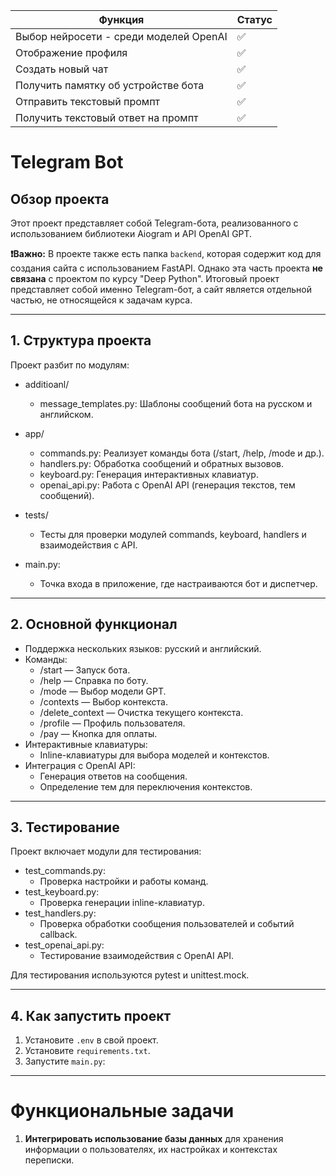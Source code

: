 | **Функция**                                    | **Статус** |
|------------------------------------------------|------------|
| Выбор нейросети - среди моделей OpenAI         | ✅         |
| Отображение профиля                            | ✅         |
| Создать новый чат                              | ✅         |
| Получить памятку об устройстве бота            | ✅         |
| Отправить текстовый промпт                     | ✅         |
| Получить текстовый ответ на промпт             | ✅         |



#                     Telegram Bot                         #

## Обзор проекта
Этот проект представляет собой Telegram-бота, реализованного с 
использованием библиотеки Aiogram и API OpenAI GPT.

**❗Важно:** В проекте также есть папка `backend`, которая содержит код для создания сайта с использованием FastAPI. Однако эта часть проекта **не связана** с проектом по курсу "Deep Python". Итоговый проект представляет собой именно Telegram-бот, а сайт является отдельной частью, не относящейся к задачам курса.


------------------------------------------------------------
## 1. Структура проекта
Проект разбит по модулям:

- additioanl/
  - message_templates.py: Шаблоны сообщений бота на русском и английском.

- app/
  - commands.py: Реализует команды бота (/start, /help, /mode и др.).
  - handlers.py: Обработка сообщений и обратных вызовов.
  - keyboard.py: Генерация интерактивных клавиатур.
  - openai_api.py: Работа с OpenAI API (генерация текстов, тем сообщений).

- tests/
  - Тесты для проверки модулей commands, keyboard, handlers и взаимодействия с API.

- main.py:
  - Точка входа в приложение, где настраиваются бот и диспетчер.

------------------------------------------------------------
## 2. Основной функционал
- Поддержка нескольких языков: русский и английский.
- Команды:
  - /start — Запуск бота.
  - /help — Справка по боту.
  - /mode — Выбор модели GPT.
  - /contexts — Выбор контекста.
  - /delete_context — Очистка текущего контекста.
  - /profile — Профиль пользователя.
  - /pay — Кнопка для оплаты.
- Интерактивные клавиатуры:
  - Inline-клавиатуры для выбора моделей и контекстов.
- Интеграция с OpenAI API:
  - Генерация ответов на сообщения.
  - Определение тем для переключения контекстов.

------------------------------------------------------------
## 3. Тестирование
Проект включает модули для тестирования:
- test_commands.py:
  - Проверка настройки и работы команд.
- test_keyboard.py:
  - Проверка генерации inline-клавиатур.
- test_handlers.py:
  - Проверка обработки сообщения пользователей и событий callback.
- test_openai_api.py:
  - Тестирование взаимодействия с OpenAI API.

Для тестирования используются pytest и unittest.mock.

------------------------------------------------------------
## 4. Как запустить проект

1. Установите `.env` в свой проект.
2. Установите `requirements.txt`.
3. Запустите `main.py`:


------------------------------------------------------------
#         Функциональные задачи          #

1. **Интегрировать использование базы данных** для хранения информации о пользователях, их настройках и контекстах переписки.
